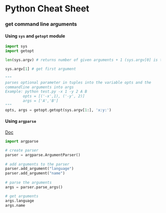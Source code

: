 # Python Cheat Sheet

### get command line arguments

#### Using `sys` and `getopt` module
```Python
import sys
import getopt

len(sys.argv) # returns number of given arguments + 1 (sys.argv[0] is the script name)

sys.argv[1] # get first argument 

"""
parses optional parameter in tuples into the variable opts and the 
commandline arguments into args
Example: python test.py -x 1 -y 2 A B
        opts = [('-x',1), ('-y', 2)]
        args = ['A','B']
"""
opts, args = getopt.getopt(sys.argv[1:], 'x:y:')
```
#### Using `argparse`
[Doc](https://docs.python.org/3.7/library/argparse.html)
```Python
import argparse

# create parser
parser = argparse.ArgumentParser()
 
# add arguments to the parser
parser.add_argument("language")
parser.add_argument("name")
 
# parse the arguments
args = parser.parse_args()

# get arguments
args.language
args.name

```
